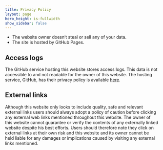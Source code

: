 ```yaml
---
title: Privacy Policy
layout: page
hero_height: is-fullwidth
show_sidebar: false
---
```



- The website owner doesn’t steal or sell any of your data.
- The site is hosted by GitHub Pages.


## Access logs

The GitHub service hosting this website stores access logs. This data is not accessible to and not readable for the owner of this website. The hosting service, GitHub, has their privacy policy is available [here](https://docs.github.com/en/github/site-policy/github-privacy-statement).

## External links

Although this website only looks to include quality, safe and relevant external links users should always adopt a policy of caution before clicking any external web links mentioned throughout this  website. The owner of this website cannot guarantee or verify the  contents of any externally linked website despite his best efforts.  Users should therefore note they click on external links at their own  risk and this website and its owner cannot be held liable for any  damages or implications caused by visiting any external links mentioned.